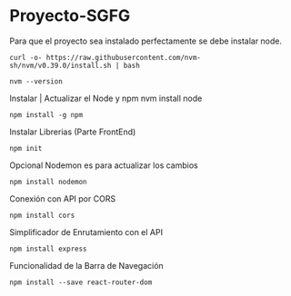 # Proyecto-SGFG
Para que el proyecto sea instalado perfectamente se debe instalar node.

    curl -o- https://raw.githubusercontent.com/nvm-sh/nvm/v0.39.0/install.sh | bash

    nvm --version


Instalar | Actualizar el Node y npm
    nvm install node
    
    npm install -g npm


Instalar Librerias (Parte FrontEnd)

    npm init 

Opcional Nodemon es para actualizar los cambios
    
    npm install nodemon
    
Conexión con API por CORS

    npm install cors
Simplificador de Enrutamiento con el API

    npm install express
Funcionalidad de la Barra de Navegación

    npm install --save react-router-dom



